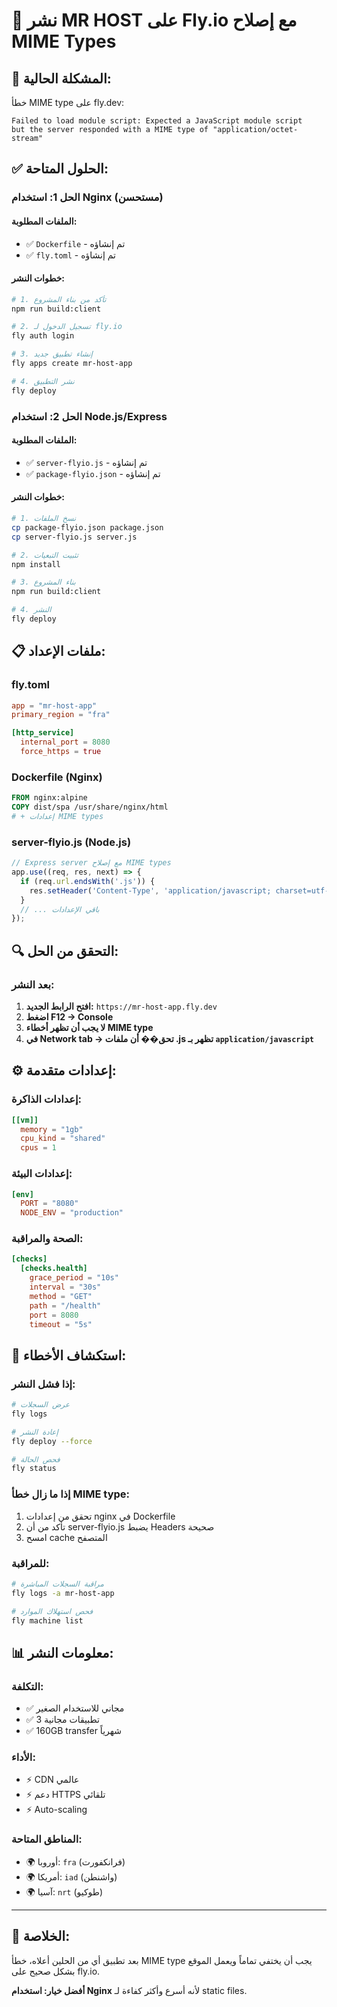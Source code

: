 # 🚀 نشر MR HOST على Fly.io مع إصلاح MIME Types

## 🔧 المشكلة الحالية:
خطأ MIME type على fly.dev:
```
Failed to load module script: Expected a JavaScript module script 
but the server responded with a MIME type of "application/octet-stream"
```

## ✅ الحلول المتاحة:

### **الحل 1: استخدام Nginx (مستحسن)**

#### الملفات المطلوبة:
- ✅ `Dockerfile` - تم إنشاؤه
- ✅ `fly.toml` - تم إنشاؤه

#### خطوات النشر:
```bash
# 1. تأكد من بناء المشروع
npm run build:client

# 2. تسجيل الدخول لـ fly.io
fly auth login

# 3. إنشاء تطبيق جديد
fly apps create mr-host-app

# 4. نشر التطبيق
fly deploy
```

### **الحل 2: استخدام Node.js/Express**

#### الملفات المطلوبة:
- ✅ `server-flyio.js` - تم إنشاؤه
- ✅ `package-flyio.json` - تم إنشاؤه

#### خطوات النشر:
```bash
# 1. نسخ الملفات
cp package-flyio.json package.json
cp server-flyio.js server.js

# 2. تثبيت التبعيات
npm install

# 3. بناء المشروع
npm run build:client

# 4. النشر
fly deploy
```

## 📋 ملفات الإعداد:

### **fly.toml**
```toml
app = "mr-host-app"
primary_region = "fra"

[http_service]
  internal_port = 8080
  force_https = true
```

### **Dockerfile (Nginx)**
```dockerfile
FROM nginx:alpine
COPY dist/spa /usr/share/nginx/html
# + إعدادات MIME types
```

### **server-flyio.js (Node.js)**
```javascript
// Express server مع إصلاح MIME types
app.use((req, res, next) => {
  if (req.url.endsWith('.js')) {
    res.setHeader('Content-Type', 'application/javascript; charset=utf-8');
  }
  // ... باقي الإعدادات
});
```

## 🔍 التحقق من الحل:

### بعد النشر:
1. **افتح الرابط الجديد:** `https://mr-host-app.fly.dev`
2. **اضغط F12 → Console**
3. **لا يجب أن تظهر أخطاء MIME type**
4. **في Network tab → تحق�� أن ملفات .js تظهر بـ `application/javascript`**

## ⚙️ إعدادات متقدمة:

### **إعدادات الذاكرة:**
```toml
[[vm]]
  memory = "1gb"
  cpu_kind = "shared"
  cpus = 1
```

### **إعدادات البيئة:**
```toml
[env]
  PORT = "8080"
  NODE_ENV = "production"
```

### **الصحة والمراقبة:**
```toml
[checks]
  [checks.health]
    grace_period = "10s"
    interval = "30s"
    method = "GET"
    path = "/health"
    port = 8080
    timeout = "5s"
```

## 🚨 استكشاف الأخطاء:

### **إذا فشل النشر:**
```bash
# عرض السجلات
fly logs

# إعادة النشر
fly deploy --force

# فحص الحالة
fly status
```

### **إذا ما زال خطأ MIME type:**
1. تحقق من إعدادات nginx في Dockerfile
2. تأكد من أن server-flyio.js يضبط Headers صحيحة
3. امسح cache المتصفح

### **للمراقبة:**
```bash
# مراقبة السجلات المباشرة
fly logs -a mr-host-app

# فحص استهلاك الموارد  
fly machine list
```

## 📊 معلومات النشر:

### **التكلفة:**
- ✅ مجاني للاستخدام الصغير
- ✅ 3 تطبيقات مجانية
- ✅ 160GB transfer شهرياً

### **الأداء:**
- ⚡ CDN عالمي
- ⚡ دعم HTTPS تلقائي
- ⚡ Auto-scaling

### **المناطق المتاحة:**
- 🌍 أوروبا: `fra` (فرانكفورت)
- 🌍 أمريكا: `iad` (واشنطن)
- 🌍 آسيا: `nrt` (طوكيو)

---

## 🎯 الخلاصة:

بعد تطبيق أي من الحلين أعلاه، خطأ MIME type يجب أن يختفي تماماً ويعمل الموقع بشكل صحيح على fly.io.

**أفضل خيار: استخدام Nginx** لأنه أسرع وأكثر كفاءة لـ static files.
